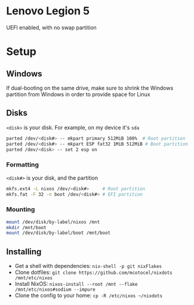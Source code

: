 # Lenovo Legion 5

UEFI enabled, with no swap partition

# Setup

## Windows

If dual-booting on the same drive, make sure to shrink the Windows partition from Windows in order to provide space for Linux

## Disks

`<disk>` is your disk. For example, on my device it's `sda`

```sh
parted /dev/<disk#> -- mkpart primary 512MiB 100%  # Root partition
parted /dev/<disk#> -- mkpart ESP fat32 1MiB 512MiB # Boot partition
parted /dev/<disk> -- set 2 esp on
```

### Formatting

`<disk#>` is your disk, and the partition

```sh
mkfs.ext4 -L nixos /dev/<disk#>     # Root partition
mkfs.fat -F 32 -n boot /dev/<disk#> # EFI partition
```

### Mounting

```sh
mount /dev/disk/by-label/nixos /mnt
mkdir /mnt/boot
mount /dev/disk/by-label/boot /mnt/boot
```

## Installing

- Get a shell with dependencies: `nix-shell -p git nixFlakes`
- Clone dotfiles: `git clone https://github.com/mcotocel/nixdots /mnt/etc/nixos`
- Install NixOS: `nixos-install --root /mnt --flake /mnt/etc/nixos#sodium --impure`
- Clone the config to your home: `cp -R /etc/nixos ~/nixdots`

